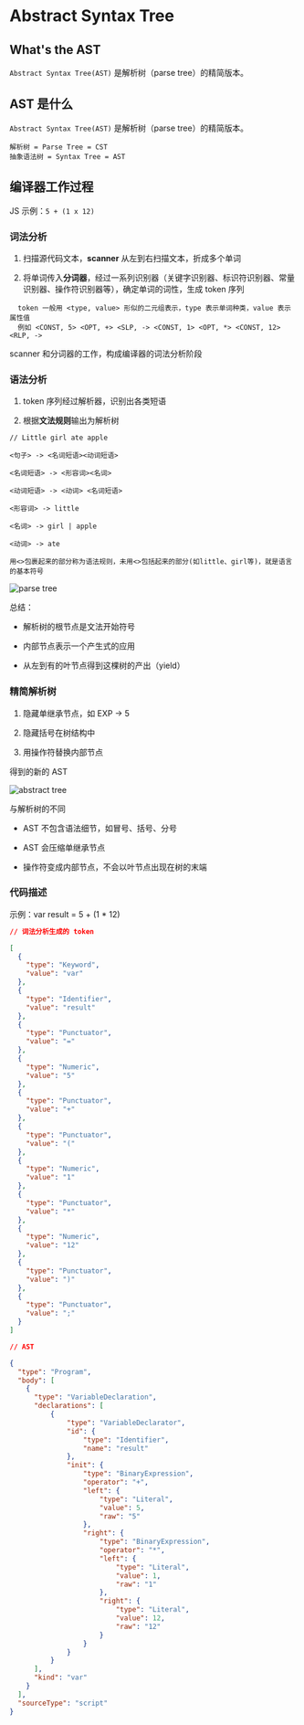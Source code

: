 # Abstract Syntax Tree

## What's the AST

`Abstract Syntax Tree(AST)` 是解析树（parse tree）的精简版本。

## AST 是什么

`Abstract Syntax Tree(AST)` 是解析树（parse tree）的精简版本。

```text
解析树 = Parse Tree = CST
抽象语法树 = Syntax Tree = AST
```

## 编译器工作过程

JS 示例：`5 + (1 x 12)`

### 词法分析

1. 扫描源代码文本，**scanner** 从左到右扫描文本，折成多个单词

2. 将单词传入**分词器**，经过一系列识别器（关键字识别器、标识符识别器、常量识别器、操作符识别器等），确定单词的词性，生成 token 序列

```text
  token 一般用 <type, value> 形似的二元组表示，type 表示单词种类，value 表示属性值
  例如 <CONST, 5> <OPT, +> <SLP, -> <CONST, 1> <OPT, *> <CONST, 12> <RLP, ->
```

scanner 和分词器的工作，构成编译器的词法分析阶段

### 语法分析

1. token 序列经过解析器，识别出各类短语

2. 根据**文法规则**输出为解析树

```text
// Little girl ate apple

<句子> -> <名词短语><动词短语>

<名词短语> -> <形容词><名词>

<动词短语> -> <动词> <名词短语>

<形容词> -> little

<名词> -> girl | apple

<动词> -> ate

用<>包裹起来的部分称为语法规则，未用<>包括起来的部分(如little、girl等)，就是语言的基本符号

```

![parse tree](./assets/parse-tree.png)

总结：

* 解析树的根节点是文法开始符号

* 内部节点表示一个产生式的应用

* 从左到有的叶节点得到这棵树的产出（yield）

### 精简解析树

1. 隐藏单继承节点，如 EXP -> 5

2. 隐藏括号在树结构中

3. 用操作符替换内部节点

得到的新的 AST

![abstract tree](./assets/abstract-tree.png)

与解析树的不同

* AST 不包含语法细节，如冒号、括号、分号

* AST 会压缩单继承节点

* 操作符变成内部节点，不会以叶节点出现在树的末端

### 代码描述

示例：var result  =  5 + (1 * 12)

```json
// 词法分析生成的 token

[
  {
    "type": "Keyword",
    "value": "var"
  },
  {
    "type": "Identifier",
    "value": "result"
  },
  {
    "type": "Punctuator",
    "value": "="
  },
  {
    "type": "Numeric",
    "value": "5"
  },
  {
    "type": "Punctuator",
    "value": "+"
  },
  {
    "type": "Punctuator",
    "value": "("
  },
  {
    "type": "Numeric",
    "value": "1"
  },
  {
    "type": "Punctuator",
    "value": "*"
  },
  {
    "type": "Numeric",
    "value": "12"
  },
  {
    "type": "Punctuator",
    "value": ")"
  },
  {
    "type": "Punctuator",
    "value": ";"
  }
]

// AST

{
  "type": "Program",
  "body": [
    {
      "type": "VariableDeclaration",
      "declarations": [
          {
              "type": "VariableDeclarator",
              "id": {
                  "type": "Identifier",
                  "name": "result"
              },
              "init": {
                  "type": "BinaryExpression",
                  "operator": "+",
                  "left": {
                      "type": "Literal",
                      "value": 5,
                      "raw": "5"
                  },
                  "right": {
                      "type": "BinaryExpression",
                      "operator": "*",
                      "left": {
                          "type": "Literal",
                          "value": 1,
                          "raw": "1"
                      },
                      "right": {
                          "type": "Literal",
                          "value": 12,
                          "raw": "12"
                      }
                  }
              }
          }
      ],
      "kind": "var"
    }
  ],
  "sourceType": "script"
}

```
